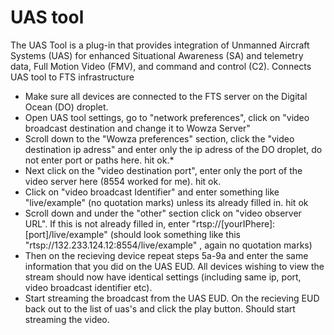 # UAS tool

The UAS Tool is a plug-in that provides integration of Unmanned Aircraft Systems (UAS) for enhanced Situational Awareness (SA) and telemetry data, Full Motion Video (FMV), and command and control (C2).
 Connects UAS tool to FTS infrastructure
 * Make sure all devices are connected to the FTS server on the Digital Ocean (DO) droplet.
 * Open UAS tool settings, go to "network preferences", click on "video broadcast destination and change it to Wowza Server"
 * Scroll down to the "Wowza preferences" section, click the "video destination ip adress" and enter only the ip adress of the DO droplet, do not enter port or paths here. hit ok.*
 * Next click on the "video destination port", enter only the port of the video server here (8554 worked for me). hit ok.
 * Click on "video broadcast Identifier" and enter something like "live/example" (no quotation marks) unless its already filled in. hit ok
 *  Scroll down and under the "other" section click on "video observer URL". If this is not already filled in, enter "rtsp://[yourIPhere]:[port]/live/example" (should look something like this "rtsp://132.233.124.12:8554/live/example" , again no quotation marks)
 * Then on the recieving device repeat steps 5a-9a and enter the same information that you did on the UAS EUD. All devices wishing to view the stream should now have identical settings (including same ip, port, video broadcast identifier etc). 
* Start streaming the broadcast from the UAS EUD. On the recieving EUD back out to the list of uas's and click the play button. Should start streaming the video.
